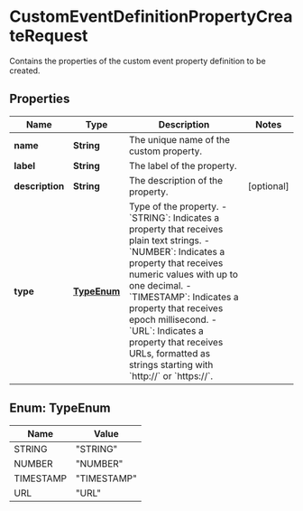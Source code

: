 

# CustomEventDefinitionPropertyCreateRequest

Contains the properties of the custom event property definition to be created.

## Properties

| Name | Type | Description | Notes |
|------------ | ------------- | ------------- | -------------|
|**name** | **String** | The unique name of the custom property. |  |
|**label** | **String** | The label of the property. |  |
|**description** | **String** | The description of the property. |  [optional] |
|**type** | [**TypeEnum**](#TypeEnum) | Type of the property. - &#x60;STRING&#x60;: Indicates a property that receives plain text strings. - &#x60;NUMBER&#x60;: Indicates a property that receives numeric values with up to one decimal. - &#x60;TIMESTAMP&#x60;: Indicates a property that receives epoch millisecond. - &#x60;URL&#x60;: Indicates a property that receives URLs, formatted as strings starting with &#x60;http://&#x60; or &#x60;https://&#x60;. |  |



## Enum: TypeEnum

| Name | Value |
|---- | -----|
| STRING | &quot;STRING&quot; |
| NUMBER | &quot;NUMBER&quot; |
| TIMESTAMP | &quot;TIMESTAMP&quot; |
| URL | &quot;URL&quot; |



